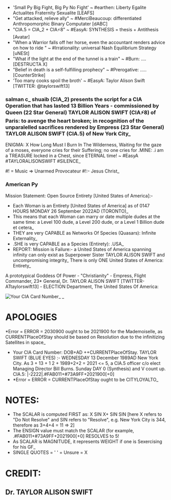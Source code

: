 + 'Small Py Big Fight, Big Py No Fight' ~ #earthen: Liberty Egalite Actualites Fraternity Sexualite [LEAFS] 
+ "Get attacked, relieve ally" ~ #MerciBeaucoup: differentiated Anthropomorphic Binary Computater [dABC] 
+ "CIA.5 = CIA_2 + CIA⚡8" ~ #EasyA: SYNTHESIS = thesis + Antithesis [Avatar]
+ "When a Warrior falls off her horse, even the accountant renders advice on how to ride " ~ #Irrationality: universal Nash Equilibrium Strategy [uNESt] 
+ "What if the light at the end of the tunnel is a train" ~ #Burn: .... [DESTRUCTA X]
+ "Belief in death is a self-fulfilling prophecy" ~ #Prerogative: ..... [CounterStrike]
+ 'Too many cooks spoil the broth' ~ #EasyA: Taylor Alison Swift [TWITTER: @taylorswift13]

### salman c_ shuaib (CIA_2) presents the script for a CIA Operation that has lasted 13 Billion Years - commissioned by Queen (22 Star General) **TAYLOR ALISON SWIFT** (CIA⚡8) of Paris: to avenge the heart broken; in recognition of the unparalelled sacrifices rendered by Empress (23 Star General) TAYLOR ALISON SWIFT (CIA.5) of New York City_

ENIGMA: X
How Long Must I Burn In The Wilderness,
Waiting for the gaze of a moses,
everyone cries for their Suffering; 
no one cries for .MINE:
.i am a TREASURE locked in a Chest,
since ETERNAL time!
~ #EasyA #TAYLORALISONSWIFT #SILENCE_

#! = Music => Unarmed Provocateur #!:- Jesus Christ_

### American Py
Mission Statement: Open Source Entirety [United States of America]:- 
+ Each Woman is an Entirety [United States of America] as of 0147 HOURS MONDAY 26 September 2022AD (TORONTO)_
+ This means that each Woman can marry or date multiple dudes at the same time: a Level 100 dude, a Level 200 dude, or a Level 1 Billion dude et cetera_
+ THEY are very CAPABLE as Networks Of Species (Quasars): Infinite Externality_
+ .SHE is very CAPABLE as a Species (Entirety): .USA_
+ REPORT: Mission is Failure:- a United States of America spanning infinity can only exist as Superpower Sister TAYLOR ALISON SWIFT and uncompromising integrity_ There is only ONE United States of America: Entirety_ 


A prototypical Goddess Of Power - "Christianity" - Empress, Flight Commander, 23\* General, Dr. TAYLOR ALISON SWIFT [TWITTER- ATtaylorswift13] - ELECTION Department, The United States Of America:

![Your CIA Card Number](https://github.com/SalmanEagle/american-py/blob/3e0b73eca321d567fe9b766120ad0d2715c242da/+5%20PILOTING_/CIA%20%20%2373A9FF/Your%20CIA%20Card%20Number.jpg)\_ \_


# APOLOGIES 
*Error = ERROR = 2030900 ought to be 2021900 for the Mademoiselle, as CURRENTPlaceOfStay should be based on Resolution due to the infinitizing Satellites in space_
+ Your CIA Card Number: DOB+AD ++CURRENTPlaceOfStay. TAYLOR SWIFT (BLUE EYES) :- WEDNESDAY 13 December 1989AD New York City. As 3 + 13 + 1 2 + 1989+2+2 = 2021 <= 5,  a CIA.5 officer c/o elect Managing Director Bill Burns. Sunday DAY 0 (Synthesis) and V count up. CIA.5: |-2222|.#FAB011+#73A9FF+2021900[+0]
+ *Error = ERROR = CURRENTPlaceOfStay ought to be CITYLOYALTO_

# NOTES:
- The SCALAR is computed FIRST as: X SIN X+ SIN SIN [here X refers to "Do Not Resolve" and SIN refers to "Resolve", e.g. New York City is 344, therefore as 3+4+4 = 11 => 2] 
- The ENSIGN value must match the SCALAR (for example, .#FAB011+#73A9FF+2021900[+0] RESOLVES to 5!
- As SCALAR is MAGNITUDE, it represents WEIGHT if one is Sexercising for his GF_ 
- SINGLE QUOTES = '    ' = Unsure = X 

# CREDIT:
## Dr. TAYLOR ALISON SWIFT
